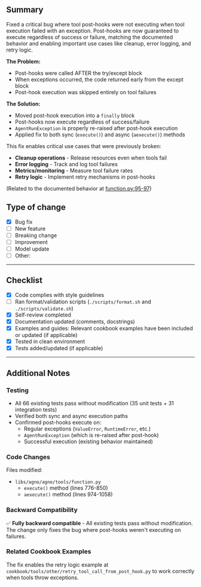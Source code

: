 ## Summary

Fixed a critical bug where tool post-hooks were not executing when tool execution failed with an exception. Post-hooks are now guaranteed to execute regardless of success or failure, matching the documented behavior and enabling important use cases like cleanup, error logging, and retry logic.

**The Problem:**
- Post-hooks were called AFTER the try/except block
- When exceptions occurred, the code returned early from the except block
- Post-hook execution was skipped entirely on tool failures

**The Solution:**
- Moved post-hook execution into a `finally` block
- Post-hooks now execute regardless of success/failure
- `AgentRunException` is properly re-raised after post-hook execution
- Applied fix to both sync (`execute()`) and async (`aexecute()`) methods

This fix enables critical use cases that were previously broken:
- **Cleanup operations** - Release resources even when tools fail
- **Error logging** - Track and log tool failures
- **Metrics/monitoring** - Measure tool failure rates
- **Retry logic** - Implement retry mechanisms in post-hooks

(Related to the documented behavior at [function.py:95-97](libs/agno/agno/tools/function.py#L95-L97))

## Type of change

- [x] Bug fix
- [ ] New feature
- [ ] Breaking change
- [ ] Improvement
- [ ] Model update
- [ ] Other:

---

## Checklist

- [x] Code complies with style guidelines
- [ ] Ran format/validation scripts (`./scripts/format.sh` and `./scripts/validate.sh`)
- [x] Self-review completed
- [x] Documentation updated (comments, docstrings)
- [x] Examples and guides: Relevant cookbook examples have been included or updated (if applicable)
- [x] Tested in clean environment
- [x] Tests added/updated (if applicable)

---

## Additional Notes

### Testing
- All 66 existing tests pass without modification (35 unit tests + 31 integration tests)
- Verified both sync and async execution paths
- Confirmed post-hooks execute on:
  - Regular exceptions (`ValueError`, `RuntimeError`, etc.)
  - `AgentRunException` (which is re-raised after post-hook)
  - Successful execution (existing behavior maintained)

### Code Changes
Files modified:
- `libs/agno/agno/tools/function.py`
  - `execute()` method (lines 776-850)
  - `aexecute()` method (lines 974-1058)

### Backward Compatibility
✅ **Fully backward compatible** - All existing tests pass without modification. The change only fixes the bug where post-hooks weren't executing on failures.

### Related Cookbook Examples
The fix enables the retry logic example at `cookbook/tools/other/retry_tool_call_from_post_hook.py` to work correctly when tools throw exceptions.

